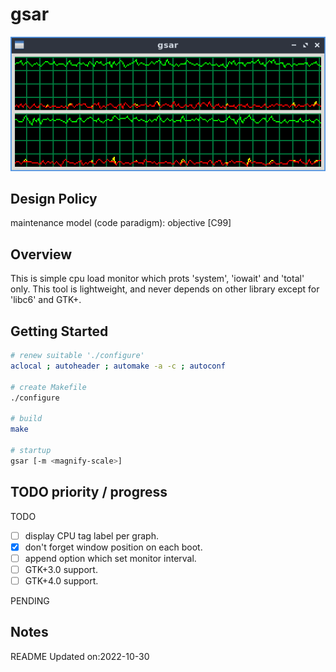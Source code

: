 # gsar

![](https://raw.githubusercontent.com/mb3h/gsar/master/gsar.png)

## Design Policy

maintenance model (code paradigm): objective [C99]


## Overview

This is simple cpu load monitor which prots 'system', 'iowait' and 'total' only.
This tool is lightweight, and never depends on other library except for 'libc6' and GTK+.


## Getting Started

```bash
# renew suitable './configure'
aclocal ; autoheader ; automake -a -c ; autoconf

# create Makefile
./configure

# build
make

# startup
gsar [-m <magnify-scale>]
```


## TODO priority / progress

TODO
- [ ] display CPU tag label per graph.
- [x] don't forget window position on each boot.
- [ ] append option which set monitor interval.
- [ ] GTK+3.0 support.
- [ ] GTK+4.0 support.

PENDING


## Notes

README Updated on:2022-10-30
